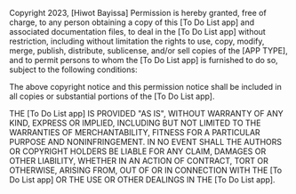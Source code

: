 Copyright 2023, [Hiwot Bayissa]
Permission is hereby granted, free of charge, to any person obtaining a copy of this [To Do List app] and associated documentation files, to deal in the [To Do List app] without restriction, including without limitation the rights to use, copy, modify, merge, publish, distribute, sublicense, and/or sell copies of the [APP TYPE], and to permit persons to whom the [To Do List app] is furnished to do so, subject to the following conditions:

The above copyright notice and this permission notice shall be included in all copies or substantial portions of the [To Do List app].

THE [To Do List app] IS PROVIDED "AS IS", WITHOUT WARRANTY OF ANY KIND, EXPRESS OR IMPLIED, INCLUDING BUT NOT LIMITED TO THE WARRANTIES OF MERCHANTABILITY, FITNESS FOR A PARTICULAR PURPOSE AND NONINFRINGEMENT. IN NO EVENT SHALL THE AUTHORS OR COPYRIGHT HOLDERS BE LIABLE FOR ANY CLAIM, DAMAGES OR OTHER LIABILITY, WHETHER IN AN ACTION OF CONTRACT, TORT OR OTHERWISE, ARISING FROM, OUT OF OR IN CONNECTION WITH THE [To Do List app] OR THE USE OR OTHER DEALINGS IN THE [To Do List app].
